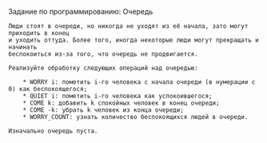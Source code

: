 Задание по программированию: Очередь

	Люди стоят в очереди, но никогда не уходят из её начала, зато могут приходить в конец 
	и уходить оттуда. Более того, иногда некоторые люди могут прекращать и начинать 
	беспокоиться из-за того, что очередь не продвигается.

	Реализуйте обработку следующих операций над очередью:
	
		* WORRY i: пометить i-го человека с начала очереди (в нумерации с 0) как беспокоящегося;
		* QUIET i: пометить i-го человека как успокоившегося;
		* COME k: добавить k спокойных человек в конец очереди;
		* COME -k: убрать k человек из конца очереди;
		* WORRY_COUNT: узнать количество беспокоящихся людей в очереди.
	
	Изначально очередь пуста.